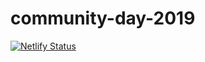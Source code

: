 # community-day-2019

[![Netlify Status](https://api.netlify.com/api/v1/badges/498ca6d8-1df3-45e0-842f-d757315cf62e/deploy-status)](https://app.netlify.com/sites/angry-goldberg-f1c5b8/deploys)